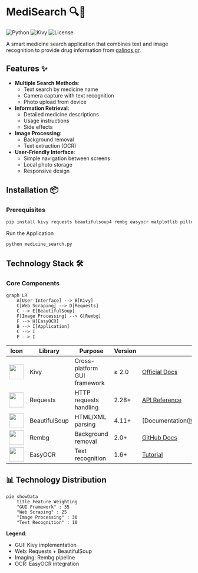 # MediSearch 🔍💊

![Python](https://img.shields.io/badge/Python-3.8+-blue)
![Kivy](https://img.shields.io/badge/Kivy-2.0+-green)
![License](https://img.shields.io/badge/License-MIT-yellow)

A smart medicine search application that combines text and image recognition to provide drug information from [galinos.gr](https://www.galinos.gr).

## Features ✨

- **Multiple Search Methods**:
  - Text search by medicine name
  - Camera capture with text recognition
  - Photo upload from device
- **Information Retrieval**:
  - Detailed medicine descriptions
  - Usage instructions
  - Side effects
- **Image Processing**:
  - Background removal
  - Text extraction (OCR)
- **User-Friendly Interface**:
  - Simple navigation between screens
  - Local photo storage
  - Responsive design

## Installation 📦

### Prerequisites
```bash
pip install kivy requests beautifulsoup4 rembg easyocr matplotlib pillow AppOpener IPython
```
Run the Application

```bash
python medicine_search.py
```
## Technology Stack 🛠️

### Core Components

```mermaid
graph LR
    A[User Interface] --> B[Kivy]
    C[Web Scraping] --> D[Requests]
    C --> E[BeautifulSoup]
    F[Image Processing] --> G[Rembg]
    F --> H[EasyOCR]
    B --> I[Application]
    C --> I
    F --> I
```
| Icon                                                                                       | Library                            | Purpose	                           | Version        |  Docs                                         |
|--------------------------------------------------------------------------------------------|----------------------------------- |------------------------------------|----------------|-----------------------------------------------|
|<img src="https://kivy.org/logos/kivy-logo-black-64.png" width="40">                        |	Kivy	                            | Cross-platform GUI framework       |	≥ 2.0	        | [Official Docs](https://kivy.org/doc/stable/) |
<img src="https://requests.readthedocs.io/en/latest/_static/requests-sidebar.png" width="40">|	Requests                          | HTTP requests handling  	         | 2.28+	        | [API Reference](https://requests.readthedocs.io) |
<img src="https://www.crummy.com/software/BeautifulSoup/bs4/doc/_static/bs4.png" width="40"> |	BeautifulSoup	                    | HTML/XML parsing	                 | 4.11+	        |[Documentation(https://www.crummy.com/software/BeautifulSoup/bs4/doc/) |
<img src="https://github.com/danielgatis/rembg/raw/main/docs/icon.png" width="40">	         |  Rembg	                            | Background removal	               | 2.0+	          | [GitHub Docs](https://github.com/danielgatis/rembg) |
<img src="https://github.com/JaidedAI/EasyOCR/raw/master/examples/logo.png" width="40">	     |  EasyOCR	                          | Text recognition	                 | 1.6+	          | [Tutorial](https://www.jaided.ai/easyocr/) |

## 📊 Technology Distribution

```mermaid
pie showData
    title Feature Weighting
    "GUI Framework" : 35
    "Web Scraping" : 25 
    "Image Processing" : 30
    "Text Recognition" : 10
```

**Legend**:
- GUI: Kivy implementation
- Web: Requests + BeautifulSoup
- Imaging: Rembg pipeline
- OCR: EasyOCR integration
